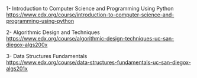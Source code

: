 1- Introduction to Computer Science and Programming Using Python </br>
https://www.edx.org/course/introduction-to-computer-science-and-programming-using-python

2- Algorithmic Design and Techniques </br>
https://www.edx.org/course/algorithmic-design-techniques-uc-san-diegox-algs200x

3- Data Structures Fundamentals </br>
https://www.edx.org/course/data-structures-fundamentals-uc-san-diegox-algs201x
